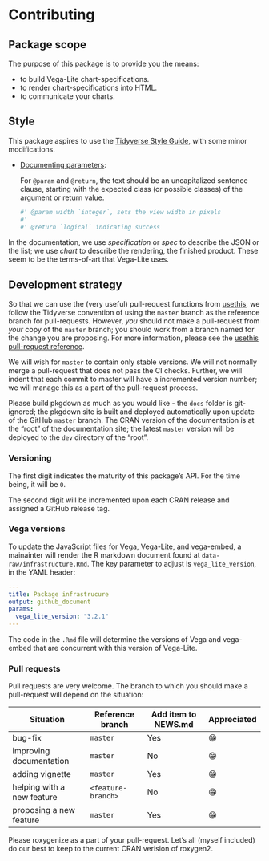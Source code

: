 Contributing
================

## Package scope

The purpose of this package is to provide you the means:

  - to build Vega-Lite chart-specifications.
  - to render chart-specifications into HTML.
  - to communicate your charts.

## Style

This package aspires to use the [Tidyverse Style
Guide](http://style.tidyverse.org), with some minor modifications.

  - [Documenting
    parameters](http://style.tidyverse.org/code-documentation.html#documenting-parameters):
    
    For `@param` and `@return`, the text should be an uncapitalized
    sentence clause, starting with the expected class (or possible
    classes) of the argument or return value.
    
    ``` r
    #' @param width `integer`, sets the view width in pixels
    #'
    #' @return `logical` indicating success
    ```

In the documentation, we use *specification* or *spec* to describe the
JSON or the list; we use *chart* to describe the rendering, the finished
product. These seem to be the terms-of-art that Vega-Lite uses.

## Development strategy

So that we can use the (very useful) pull-request functions from
[usethis](https://usethis.r-lib.org/), we follow the Tidyverse
convention of using the `master` branch as the reference branch for
pull-requests. However, *you* should not make a pull-request from *your*
copy of the `master` branch; you should work from a branch named for the
change you are proposing. For more information, please see the [usethis
pull-request
reference](https://usethis.r-lib.org/reference/pr_init.html).

We will wish for `master` to contain only stable versions. We will not
normally merge a pull-request that does not pass the CI checks. Further,
we will indent that each commit to master will have a incremented
version number; we will manage this as a part of the pull-request
process.

Please build pkgdown as much as you would like - the `docs` folder is
git-ignored; the pkgdown site is built and deployed automatically upon
update of the GitHub `master` branch. The CRAN version of the
documentation is at the “root” of the documentation site; the latest
`master` version will be deployed to the `dev` directory of the “root”.

### Versioning

The first digit indicates the maturity of this package’s API. For the
time being, it will be `0`.

The second digit will be incremented upon each CRAN release and assigned
a GitHub release tag.

### Vega versions

To update the JavaScript files for Vega, Vega-Lite, and vega-embed, a
mainainter will render the R markdown document found at
`data-raw/infrastructure.Rmd`. The key parameter to adjust is
`vega_lite_version`, in the YAML header:

``` yaml
---
title: Package infrastrucure
output: github_document
params:
  vega_lite_version: "3.2.1"
---
```

The code in the `.Rmd` file will determine the versions of Vega and
vega-embed that are concurrent with this version of Vega-Lite.

### Pull requests

Pull requests are very welcome. The branch to which you should make a
pull-request will depend on the
situation:

| Situation                  | Reference branch   | Add item to NEWS.md | Appreciated |
| -------------------------- | ------------------ | ------------------- | ----------- |
| bug-fix                    | `master`           | Yes                 | 😁           |
| improving documentation    | `master`           | No                  | 😁           |
| adding vignette            | `master`           | Yes                 | 😁           |
| helping with a new feature | `<feature-branch>` | No                  | 😁           |
| proposing a new feature    | `master`           | Yes                 | 😁           |

Please roxygenize as a part of your pull-request. Let’s all (myself
included) do our best to keep to the current CRAN verision of roxygen2.
